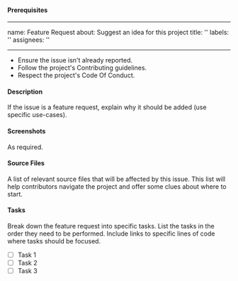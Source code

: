 #### Prerequisites
---
name: Feature Request
about: Suggest an idea for this project
title: ''
labels: ''
assignees: ''

---

* Ensure the issue isn't already reported.
* Follow the project's Contributing guidelines.
* Respect the project's Code Of Conduct.

#### Description
If the issue is a feature request, explain why it should be added (use specific
use-cases).

#### Screenshots
As required.

#### Source Files
A list of relevant source files that will be affected by this issue. This list
will help contributors navigate the project and offer some clues about where to
start.

#### Tasks
Break down the feature request into specific tasks. List the tasks in the order
they need to be performed. Include links to specific lines of code where tasks
should be focused.
- [ ] Task 1
- [ ] Task 2
- [ ] Task 3
